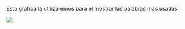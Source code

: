 Esta grafica la utilizaremos para el mostrar las palabras más usadas.

<img src="https://github.com/EliassReque/FinalProject/blob/master/Graficas/Images/Grafica5.0.PNG">
